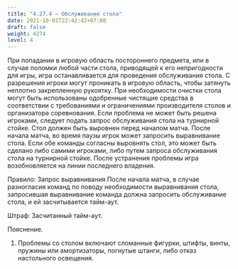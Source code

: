 ```yaml
---
title: "4.27.4 – Обслуживание стола"
date: 2021-10-01T22:42:42+07:00
draft: false
weight: 4274
level: 4
---
```


При попадании в игровую область постороннего предмета, или в случае поломки любой части
стола, приводящей к его непригодности для игры, игра останавливается для проведения
обслуживания стола.
С разрешения игроки могут проникать в игровую область, чтобы затянуть неплотно закрепленную
рукоятку.
При необходимости очистки стола могут быть использованы одобренные чистящие средства в
соответствии с требованиями и ограничениями производителя столов и организатора
соревнования.
Если проблема не может быть решена игроками, следует подать запрос обслуживания стола на
турнирной стойке.
Стол должен быть выровнен перед началом матча. После начала матча, во время паузы игрок
может запросить выравнивание стола. Если обе команды согласны выровнять стол, это может быть
сделано либо самими игроками, либо путем запроса обслуживания стола на турнирной стойке.
После устранения проблемы игра возобновляется на линии последнего владения.

Правило: Запрос выравнивания
После начала матча, в случае разногласия команд по поводу необходимости выравнивания стола,
запросившая выравнивание команда должна запросить обслуживание стола, и ей засчитывается
тайм-аут.

Штраф: Засчитанный тайм-аут.

Пояснение.

1. Проблемы со столом включают сломанные фигурки, штифты, винты, пружины или амортизаторы, погнутые штанги, либо отказ настольного освещения.
